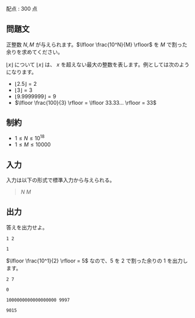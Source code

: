 配点 : $300$ 点

## 問題文

正整数 $N, M$ が与えられます。$\lfloor \frac{10^N}{M} \rfloor$ を $M$ で割った余りを求めてください。

 $\lfloor x \rfloor$ について
$\lfloor x \rfloor$ は、 $x$ を超えない最大の整数を表します。例としては次のようになります。

- $\lfloor 2.5 \rfloor = 2$
- $\lfloor 3 \rfloor = 3$
- $\lfloor 9.9999999 \rfloor = 9$
- $\lfloor \frac{100}{3} \rfloor = \lfloor 33.33... \rfloor = 33$

## 制約

- $1 \leq N \leq 10^{18}$
- $1 \leq M \leq 10000$

## 入力

入力は以下の形式で標準入力から与えられる。

> $N$ $M$

## 出力

答えを出力せよ。

```input1
1 2
```

```output1
1
```

$\lfloor \frac{10^1}{2} \rfloor = 5$ なので、$5$ を $2$ で割った余りの $1$ を出力します。

```input2
2 7
```

```output2
0
```

```input3
1000000000000000000 9997
```

```output3
9015
```